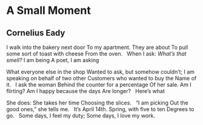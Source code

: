 # A Small Moment
## Cornelius Eady
I walk into the bakery next door
To my apartment. They are about
To pull some sort of toast with cheese
From the oven.   When I ask:
 _What’s that smell?_ I am being
A poet, I am asking

What everyone else in the shop
Wanted to ask, but somehow couldn’t;
I am speaking on behalf of two other
Customers who wanted to buy the
Name of it.   I ask the woman
Behind the counter for a percentage
Of her sale. Am I flirting?
Am I happy because the days
Are longer?   Here’s what

She does: She takes her time
Choosing the slices.   “I am picking
Out the good ones,” she tells me.   It’s
April 14th. Spring, with five to ten
Degrees to go.   Some days, I feel my duty;
Some days, I love my work.
